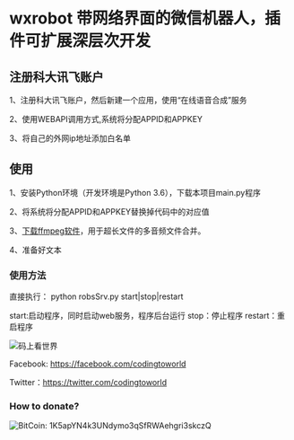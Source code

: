 # wxrobot 带网络界面的微信机器人，插件可扩展深层次开发

## 注册科大讯飞账户

1、注册科大讯飞账户，然后新建一个应用，使用“在线语音合成”服务

2、使用WEBAPI调用方式,系统将分配APPID和APPKEY

3、将自己的外网ip地址添加白名单

## 使用
1、安装Python环境（开发环境是Python 3.6），下载本项目main.py程序

2、将系统将分配APPID和APPKEY替换掉代码中的对应值

3、[下载ffmpeg软件](https://www.ffmpeg.org/download.html)，用于超长文件的多音频文件合并。

4、准备好文本


### 使用方法
直接执行：
python robsSrv.py start|stop|restart

start:启动程序，同时启动web服务，程序后台运行
stop：停止程序
restart：重启程序



![码上看世界](https://avatars3.githubusercontent.com/u/48540915?s=460&v=4)

Facebook: https://facebook.com/codingtoworld

Twitter：https://twitter.com/codingtoworld

### How to donate?
![BitCoin](https://resource.bnbstatic.com/images/20180806/1533543864307_s.png): 1K5apYN4k3UNdymo3qSfRWAehgri3skczQ

